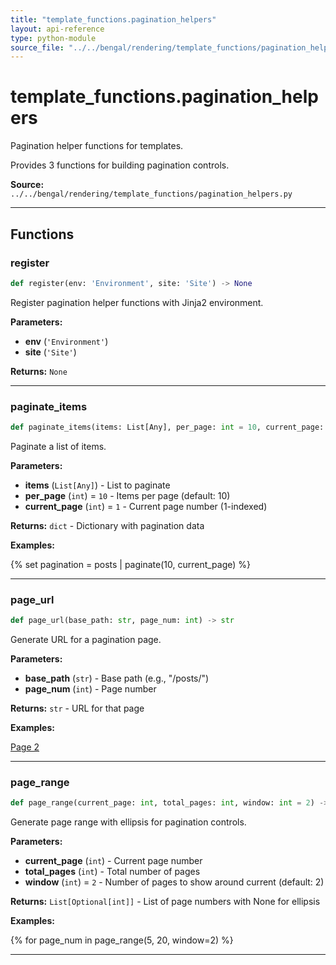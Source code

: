 ```yaml
---
title: "template_functions.pagination_helpers"
layout: api-reference
type: python-module
source_file: "../../bengal/rendering/template_functions/pagination_helpers.py"
---
```


# template_functions.pagination_helpers

Pagination helper functions for templates.

Provides 3 functions for building pagination controls.

**Source:** `../../bengal/rendering/template_functions/pagination_helpers.py`

---


## Functions

### register

```python
def register(env: 'Environment', site: 'Site') -> None
```

Register pagination helper functions with Jinja2 environment.

**Parameters:**

- **env** (`'Environment'`)
- **site** (`'Site'`)

**Returns:** `None`





---
### paginate_items

```python
def paginate_items(items: List[Any], per_page: int = 10, current_page: int = 1) -> dict
```

Paginate a list of items.

**Parameters:**

- **items** (`List[Any]`) - List to paginate
- **per_page** (`int`) = `10` - Items per page (default: 10)
- **current_page** (`int`) = `1` - Current page number (1-indexed)

**Returns:** `dict` - Dictionary with pagination data


**Examples:**

{% set pagination = posts | paginate(10, current_page) %}




---
### page_url

```python
def page_url(base_path: str, page_num: int) -> str
```

Generate URL for a pagination page.

**Parameters:**

- **base_path** (`str`) - Base path (e.g., "/posts/")
- **page_num** (`int`) - Page number

**Returns:** `str` - URL for that page


**Examples:**

<a href="{{ page_url('/posts/', 2) }}">Page 2</a>




---
### page_range

```python
def page_range(current_page: int, total_pages: int, window: int = 2) -> List[Optional[int]]
```

Generate page range with ellipsis for pagination controls.

**Parameters:**

- **current_page** (`int`) - Current page number
- **total_pages** (`int`) - Total number of pages
- **window** (`int`) = `2` - Number of pages to show around current (default: 2)

**Returns:** `List[Optional[int]]` - List of page numbers with None for ellipsis


**Examples:**

{% for page_num in page_range(5, 20, window=2) %}




---
